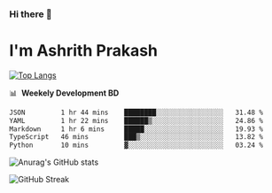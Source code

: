 ### Hi there 👋
# I'm Ashrith Prakash

[![Top Langs](https://github-readme-stats.vercel.app/api/top-langs/?username=xxcheckmatexx&count_private=true&include_all_commits=true&show_icons=true&line_height=20&title_color=FFFFFF&icon_color=FFFFFF&text_color=FFFFFF&bg_color=0D1117&langs_count=8)](https://github.com/anuraghazra/github-readme-stats)

📊 &nbsp;**Weekely Development BD**

<!--START_SECTION:waka-->

```txt
JSON         1 hr 44 mins    ████████░░░░░░░░░░░░░░░░░   31.48 %
YAML         1 hr 22 mins    ██████▒░░░░░░░░░░░░░░░░░░   24.86 %
Markdown     1 hr 6 mins     █████░░░░░░░░░░░░░░░░░░░░   19.93 %
TypeScript   46 mins         ███▒░░░░░░░░░░░░░░░░░░░░░   13.82 %
Python       10 mins         ▓░░░░░░░░░░░░░░░░░░░░░░░░   03.24 %
```

<!--END_SECTION:waka-->

![Anurag's GitHub stats](https://github-readme-stats.vercel.app/api?username=xxcheckmatexx&count_private=true&show_icons=true&theme=merko)  

![GitHub Streak](http://github-readme-streak-stats.herokuapp.com?user=xxcheckmatexx&theme=merko&hide_border=true&date_format=M%20j%5B%2C%20Y%5D&fire=DD0E0B)
<br/>
